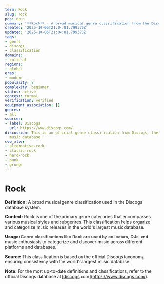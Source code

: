 ```yaml
---
term: Rock
slug: rock
pos: noun
summary: '**Rock** - A broad musical genre classification from the Discogs taxonomy.'
created: '2025-10-06T21:04:01.799370Z'
updated: '2025-10-06T21:04:01.799370Z'
tags:
- genre
- discogs
- classification
domains:
- cultural
regions:
- global
eras:
- modern
popularity: 8
complexity: beginner
status: active
context: formal
verification: verified
equipment_association: []
genres:
- all
sources:
- label: Discogs
  url: https://www.discogs.com/
discussion: This is an official genre classification from Discogs, the world's largest
  music database.
see_also:
- alternative-rock
- classic-rock
- hard-rock
- punk
- grunge
---
```


# Rock

**Definition:** A broad musical genre classification used in the Discogs database system.

**Context:** Rock is one of the primary genre categories that encompasses various musical styles and subgenres. This classification helps organize and categorize music releases in the world's largest music database.

**Usage:** Genre classifications like Rock are used by collectors, DJs, and music enthusiasts to categorize and discover music across different platforms and databases.

**Source:** This classification is based on the official Discogs taxonomy, ensuring consistency with the world's largest music database.

**Note:** For the most up-to-date definitions and classifications, refer to the official Discogs database at [[discogs](../d/discogs.md).com](https://www.discogs.com/).